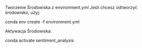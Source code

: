 Tworzenie Środowiska z environment.yml
Jeśli chcesz odtworzyć środowisko, użyj:

conda env create -f environment.yml

Aktywacja Środowiska:

conda activate sentiment_analysis